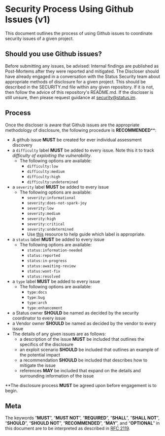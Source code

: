 # Security Process Using Github Issues (v1)
This document outlines the process of using Github issues to coordinate security issues of a given project.

## Should you use Github issues?
 Before submitting any issues, be advised: Internal findings are published as Post-Mortems after
 they were reported and mitigated. The Discloser should have already engaged in a conversation
 with the Status Security team about appropriate methods of disclosure for a given project.
 This should be described in the SECURITY.md file within any given repository.
 If it is not, then follow the advice of this repository's README.md.
 If the discloser is still unsure, then please request guidance at security@status.im.

## Process
Once the discloser is aware that Github issues are the appropriate methodology of disclosure, the following procedure is **RECOMMENDED****:
- A github issue **MUST** be created for ever individual assessment discovery
- a `difficulty` label **MUST** be added to every issue. Note this it to track _difficulty of exploiting the vulnerability_.
    - The following options are available:
        - `difficulty:low`
        - `difficulty:medium`
        - `difficulty:high`
        - `difficulty:undetermined`
- a `severity` label **MUST** be added to every issue
    - The following options are available:
        - `severity:informational`
        - `severity:does-not-spark-joy`
        - `severity:low`
        - `severity:medium`
        - `severity:high`
        - `severity:critical`
        - `severity:undetermined`
      - Use [this](https://www.first.org/cvss/calculator/3.0) resource to help guide which label is appropriate.
- a `status` label **MUST** be added to every issue
    - The following options are available:
        - `status:information-needed`
        - `status:reported`
        - `status:in-progress`
        - `status:awaiting-review`
        - `status:wont-fix`
        - `status:resolved`
- a `type` label **MUST** be added to every issue
    - The following options are available:
        - `type:docs`
        - `type:bug`
        - `type:arch`
        - `type:enhancement`
- a Status owner **SHOULD** be named as decided by the security coordinator to every issue
- a Vendor owner **SHOULD** be named as decided by the vendor to every issue
- The details of any given issues are as follows:
  - a description of the issue **MUST** be included that outlines the specifics of the disclosure
  - an exploit scenario **SHOULD** be included that outlines an example of the potential impact
  - a recommendation **SHOULD** be included that describes how to mitigate the issue
  - references **MAY** be included that expand on the details and surrounding information of the issue

**The disclosure process **MUST** be agreed upon before engagement is to begin.

## Meta
The keywords “**MUST**”, “**MUST NOT**”, “**REQUIRED**”, “**SHALL**”, “**SHALL NOT**”, “**SHOULD**”, “**SHOULD NOT**”, “**RECOMMENDED**”, “**MAY**”, and “**OPTIONAL**” in this document are to be interpreted as described in [RFC 2119](https://www.ietf.org/rfc/rfc2119.txt).